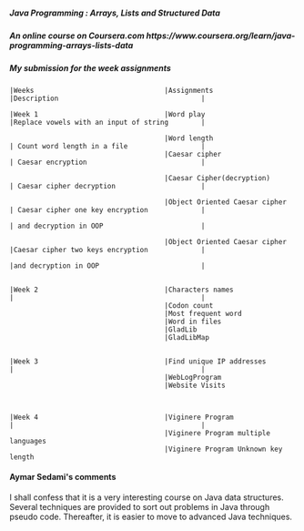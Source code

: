 <h5>Java Programming : Arrays, Lists and Structured Data </h5>
<h5>An online course on Coursera.com https://www.coursera.org/learn/java-programming-arrays-lists-data </h5>
<h5> My submission for the week assignments</h5>

                                                                                                                         
    |Weeks                                |Assignments                                 |Description                                   | 
                                                                        
    |Week 1                               |Word play                                   |Replace vowels with an input of string        |
                                                                                       
                                          |Word length                                 | Count word length in a file                  |
                                          |Caesar cipher                               | Caesar encryption                            |
                                                                                
                                          |Caesar Cipher(decryption)                   | Caesar cipher decryption                     |
                                                                                       
                                          |Object Oriented Caesar cipher               | Caesar cipher one key encryption             |
                                                                                       | and decryption in OOP                        |
                                                                                       
                                          |Object Oriented Caesar cipher               |Caesar cipher two keys encryption             |
                                                                                       |and decryption in OOP                         |
                                          
                                          
    |Week 2                               |Characters names                            |                                              |
                                          |Codon count  
                                          |Most frequent word  
                                          |Word in files 
                                          |GladLib
                                          |GladLibMap 


    |Week 3                               |Find unique IP addresses                    |                                              | 
                                          |WebLogProgram       
                                          |Website Visits

                                          
                                          
    |Week 4                               |Viginere Program                            |                                              |
                                          |Viginere Program multiple languages 
                                          |Viginere Program Unknown key length
                                                                                 
                                                                                                                                
         

#### Aymar Sedami's comments
I shall confess that it is a very interesting course on Java data structures.
Several techniques are provided to sort out problems in Java through pseudo code.
Thereafter, it is easier to move to advanced Java techniques.



